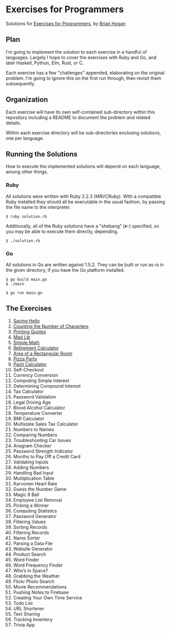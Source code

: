 # Exercises for Programmers
Solutions for [Exercises for
Programmers](https://pragprog.com/book/bhwb/exercises-for-programmers), by
[Brian Hogan](//github.com/napcs)

## Plan

I'm going to implement the solution to each exercise in a handful of languages.
Largely I hope to cover the exercises with Ruby and Go, and later Haskell,
Python, Elm, Rust, or C.

Each exercise has a few "challenges" appended, elaborating on the original
problem. I'm going to ignore this on the first run through, then revisit them
subsequently.

## Organization

Each exercise will have its own self-contained sub-directory within this
repository including a README to document the problem and related details.

Within each exercise directory will be sub-directories enclosing solutions, one
per language.

## Running the Solutions

How to execute the implemented solutions will depend on each language, among
other things.

### Ruby

All solutions were written with Ruby 2.2.3 (MRI/CRuby). With a compatible Ruby
installed they should all be executable in the usual fashion, by passing the
file name to the interpreter.

```
$ ruby solution.rb
```
Additionally, all of the Ruby solutions have a "shebang" (`#!`) specified, so
you may be able to execute them directly, depending.

```
$ ./solution.rb
```
### Go

All solutions in Go are written against 1.5.2. They can be built or run as-is
in the given directory, if you have the Go platform installed.

```
$ go build main.go
$ ./main
```
```
$ go run main.go
```


## The Exercises

 1. [Saying Hello](01-saying-hello/)
 2. [Counting the Number of Characters](02-counting-the-number-of-characters/)
 3. [Printing Quotes](03-printing-quotes/)
 4. [Mad Lib](04-mad-lib/)
 5. [Simple Math](05-simple-math/)
 6. [Retirement Calculator](06-retirement-calculator/)
 7. [Area of a Rectangular Room](07-area-of-a-rectangular-room/)
 8. [Pizza Party](08-pizza-party/)
 9. [Paint Calculator](09-paint-calculator/)
 10. Self-Checkout
 11. Currency Conversion
 12. Computing Simple Interest
 13. Determining Compound Interest
 14. Tax Calculator
 15. Password Validation
 16. Legal Driving Age
 17. Blood Alcohol Calculator
 18. Temperature Converter
 19. BMI Calculator
 20. Multistate Sales Tax Calculator
 21. Numbers to Names
 22. Comparing Numbers
 23. Troubleshooting Car Issues
 24. Anagram Checker
 25. Password Strength Indicator
 26. Months to Pay Off a Credit Card
 27. Validating Inputs
 28. Adding Numbers
 29. Handling Bad Input
 30. Multiplication Table
 31. Karvonen Heart Rate
 32. Guess the Number Game
 33. Magic 8 Ball
 34. Employee List Removal
 35. Picking a Winner
 36. Computing Statistics
 37. Password Generator
 38. Filtering Values
 39. Sorting Records
 40. Filtering Records
 41. Name Sorter
 42. Parsing a Data File
 43. Website Generator
 44. Product Search
 45. Word Finder
 46. Word Frequency Finder
 47. Who’s in Space?
 48. Grabbing the Weather
 49. Flickr Photo Search
 50. Movie Recommendations
 51. Pushing Notes to Firebase
 52. Creating Your Own Time Service
 53. Todo List
 54. URL Shortener
 55. Text Sharing
 56. Tracking Inventory
 57. Trivia App
